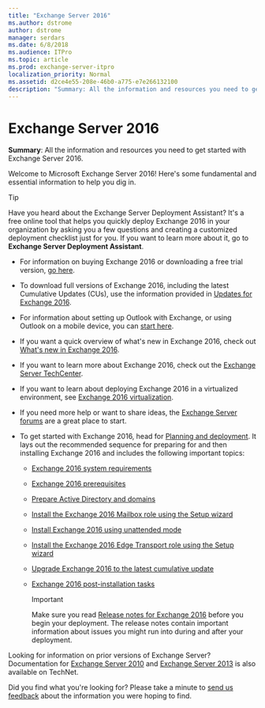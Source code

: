 ```yaml
---
title: "Exchange Server 2016"
ms.author: dstrome
author: dstrome
manager: serdars
ms.date: 6/8/2018
ms.audience: ITPro
ms.topic: article
ms.prod: exchange-server-itpro
localization_priority: Normal
ms.assetid: d2ce4e55-208e-46b0-a775-e7e266132100
description: "Summary: All the information and resources you need to get started with Exchange Server 2016."
---
```


# Exchange Server 2016

 **Summary**: All the information and resources you need to get started with Exchange Server 2016.
  
Welcome to Microsoft Exchange Server 2016! Here's some fundamental and essential information to help you dig in.
  
> [!TIP]
> Have you heard about the Exchange Server Deployment Assistant? It's a free online tool that helps you quickly deploy Exchange 2016 in your organization by asking you a few questions and creating a customized deployment checklist just for you. If you want to learn more about it, go to **Exchange Server Deployment Assistant**. 
  
- For information on buying Exchange 2016 or downloading a free trial version, [go here](https://go.microsoft.com/fwlink/p/?linkId=836306).
    
- To download full versions of Exchange 2016, including the latest Cumulative Updates (CUs), use the information provided in [Updates for Exchange 2016](new-features/updates.md).
    
- For information about setting up Outlook with Exchange, or using Outlook on a mobile device, you can [start here](https://go.microsoft.com/fwlink/p/?linkId=836274).
    
- If you want a quick overview of what's new in Exchange 2016, check out [What's new in Exchange 2016](new-features/new-features.md).
    
- If you want to learn more about Exchange 2016, check out the [Exchange Server TechCenter](https://go.microsoft.com/fwlink/p/?linkId=266622).
    
- If you want to learn about deploying Exchange 2016 in a virtualized environment, see [Exchange 2016 virtualization](plan-and-deploy/virtualization.md).
    
- If you need more help or want to share ideas, the [Exchange Server forums](https://go.microsoft.com/fwlink/p/?linkId=60612) are a great place to start. 
    
- To get started with Exchange 2016, head for [Planning and deployment](plan-and-deploy/plan-and-deploy.md). It lays out the recommended sequence for preparing for and then installing Exchange 2016 and includes the following important topics:
    
  - [Exchange 2016 system requirements](plan-and-deploy/system-requirements.md)
    
  - [Exchange 2016 prerequisites](plan-and-deploy/prerequisites.md)
    
  - [Prepare Active Directory and domains](plan-and-deploy/prepare-ad-and-domains.md)
    
  - [Install the Exchange 2016 Mailbox role using the Setup wizard](plan-and-deploy/deploy-new-installations/install-mailbox-role.md)
    
  - [Install Exchange 2016 using unattended mode](plan-and-deploy/deploy-new-installations/unattended-installs.md)
    
  - [Install the Exchange 2016 Edge Transport role using the Setup wizard](plan-and-deploy/deploy-new-installations/install-edge-transport-role.md)
    
  - [Upgrade Exchange 2016 to the latest cumulative update](plan-and-deploy/install-cumulative-updates.md)
    
  - [Exchange 2016 post-installation tasks](plan-and-deploy/post-installation-tasks/post-installation-tasks.md)
    
    > [!IMPORTANT]
    > Make sure you read [Release notes for Exchange 2016](release-notes.md) before you begin your deployment. The release notes contain important information about issues you might run into during and after your deployment. 
  
Looking for information on prior versions of Exchange Server? Documentation for [Exchange Server 2010](https://technet.microsoft.com/library/bb124558%28EXCHG.141%29.aspx) and [Exchange Server 2013](https://technet.microsoft.com/library/bb124558%28v=exchg.150%29.aspx) is also available on TechNet. 
  
 Did you find what you're looking for? Please take a minute to [send us feedback](mailto:ExchangeHelpFeedback@microsoft.com&subject=Exchange%202016%20help%20feedback&Body=Thanks%20for%20taking%20the%20time%20to%20send%20us%20feedback!%20We%20strive%20to%20respond%20to%20every%20message%20we%20receive,%20even%20though%20it%20might%20take%20us%20a%20while.%20Let%20us%20know%20what%20you%20think%20about%20Exchange%20content:%20What%20are%20we%20doing%20right%3F%20How%20can%20we%20make%20help%20better%3F%0APlease%20note%20that%20we're%20unable%20to%20respond%20to%20requests%20for%20support%20submitted%20via%20this%20email%20address.%20If%20you%20need%20help,%20please%20contact%20Exchange%20Server%20support%20at%20http://go.microsoft.com/fwlink/p/%3FLinkId=402506.%0AThanks!%0AThe%20Exchange%20Server%20Content%20Publishing%20team) about the information you were hoping to find. 
  


